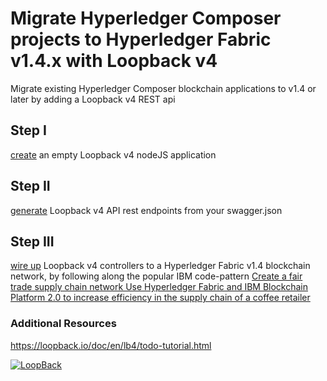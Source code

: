 # Migrate Hyperledger Composer projects to Hyperledger Fabric v1.4.x with Loopback v4
Migrate existing Hyperledger Composer blockchain applications to v1.4 or later by adding a Loopback v4 REST api

## Step I
[create](./docs/LOOPBACK-GETTING-STARTED.md) an empty Loopback v4 nodeJS application

## Step II
[generate](./SWAGGER-CODEGEN.md) Loopback v4 API rest endpoints from your swagger.json

## Step III
[wire up](https://github.com/IBM/blockchainbean2) Loopback v4 controllers to a Hyperledger Fabric v1.4 blockchain network, by following along the popular IBM code-pattern [Create a fair trade supply chain network
Use Hyperledger Fabric and IBM Blockchain Platform 2.0 to increase efficiency in the supply chain of a coffee retailer](https://developer.ibm.com/patterns/coffee-supply-chain-network-hyperledger-fabric-blockchain-2/) 


### Additional Resources

https://loopback.io/doc/en/lb4/todo-tutorial.html


[![LoopBack](https://github.com/strongloop/loopback-next/raw/master/docs/site/imgs/branding/Powered-by-LoopBack-Badge-(blue)-@2x.png)](http://loopback.io/)

